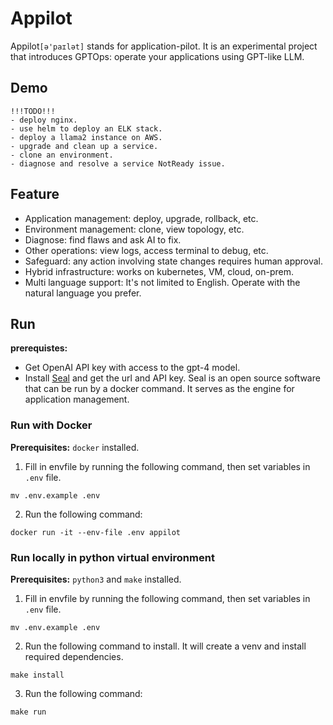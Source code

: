 # Appilot

Appilot`[ə'paɪlət]` stands for application-pilot.
It is an experimental project that introduces GPTOps: operate your applications using GPT-like LLM.

## Demo

```
!!!TODO!!!
- deploy nginx.
- use helm to deploy an ELK stack.
- deploy a llama2 instance on AWS.
- upgrade and clean up a service.
- clone an environment.
- diagnose and resolve a service NotReady issue.
```

## Feature

- Application management: deploy, upgrade, rollback, etc.
- Environment management: clone, view topology, etc.
- Diagnose: find flaws and ask AI to fix.
- Other operations: view logs, access terminal to debug, etc.
- Safeguard: any action involving state changes requires human approval.
- Hybrid infrastructure: works on kubernetes, VM, cloud, on-prem.
- Multi language support: It's not limited to English. Operate with the natural language you prefer.

## Run

**prerequistes:**

- Get OpenAI API key with access to the gpt-4 model.
- Install [Seal](https://github.com/seal-io/seal) and get the url and API key. Seal is an open source software that can be run by a docker command. It serves as the engine for application management.

### Run with Docker

**Prerequisites:** `docker` installed.

1. Fill in envfile by running the following command, then set variables in `.env` file.

```
mv .env.example .env
```

2. Run the following command:

```
docker run -it --env-file .env appilot
```

### Run locally in python virtual environment

**Prerequisites:** `python3` and `make` installed.

1. Fill in envfile by running the following command, then set variables in `.env` file.

```
mv .env.example .env
```

2. Run the following command to install. It will create a venv and install required dependencies.

```
make install
```

3. Run the following command:

```
make run
```
